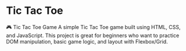 <h1>Tic Tac Toe</h1>
🎮 Tic Tac Toe Game
A simple Tic Tac Toe game built using HTML, CSS, and JavaScript. This project is great for beginners who want to practice DOM manipulation, basic game logic, and layout with Flexbox/Grid.
